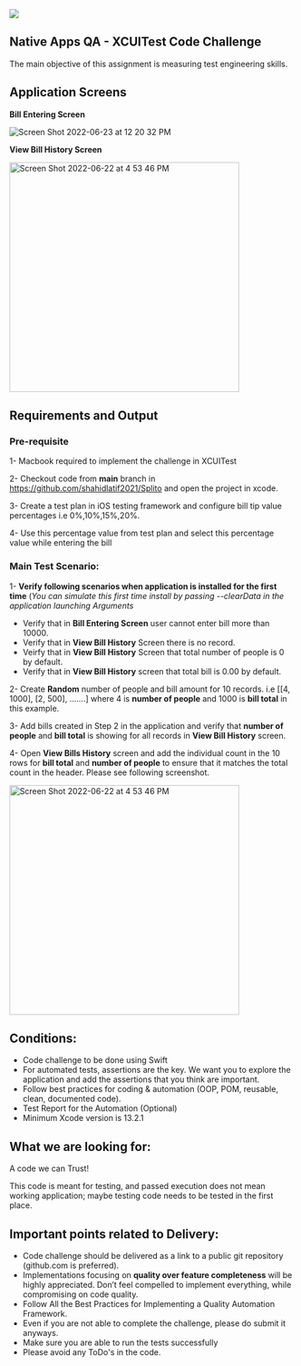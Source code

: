 ![](https://argaamplus.s3.amazonaws.com/159afd60-8669-4140-aa9e-fe46791f515d.png)

## Native Apps QA - XCUITest Code Challenge
The main objective of this assignment is measuring test engineering skills.

## Application Screens

**Bill Entering Screen**

![Screen Shot 2022-06-23 at 12 20 32 PM](https://user-images.githubusercontent.com/94293020/175251886-a06a55ff-a00a-4c80-b993-71fa3e736ed3.png)

**View Bill History Screen**

<img width="405" alt="Screen Shot 2022-06-22 at 4 53 46 PM" src="https://user-images.githubusercontent.com/94293020/175251965-929d5109-ad98-4e49-ae7c-5d7d4314ee25.png">

## Requirements and Output

### Pre-requisite

1- Macbook required to implement the challenge in XCUITest

2- Checkout code from **main** branch in https://github.com/shahidlatif2021/Splito and open the project in xcode.

3- Create a test plan in iOS testing framework and configure bill tip value percentages i.e 0%,10%,15%,20%.

4- Use this percentage value from test plan and select this percentage value while entering the bill

### Main Test Scenario:

1- **Verify following scenarios when application is installed for the first time** (*You can simulate this first time install by passing --clearData in the application launching Arguments*

- Verify that in **Bill Entering Screen** user cannot enter bill more than 10000.
- Verify that in **View Bill History** Screen there is no record.
- Veirfy that in **View Bill History** Screen that total number of people is 0 by default.
- Verify that in **View Bill History** screen that total bill is 0.00 by default.

2- Create **Random** number of people and bill amount for 10 records. i.e [[4, 1000], [2, 500], .......] where 4 is **number of people** and 1000 is **bill total** in this example.

3- Add bills created in Step 2 in the application and verify that **number of people** and **bill total** is showing for all records in **View Bill History** screen.

4- Open **View Bills History** screen and add the individual count in the 10 rows for **bill total** and **number of people** to ensure that it matches the total count in the header. Please see following screenshot.

<img width="405" alt="Screen Shot 2022-06-22 at 4 53 46 PM" src="https://user-images.githubusercontent.com/94293020/175033925-b0bd7b8c-b165-4a83-97b6-a146b9ac5a00.png">


## Conditions:
- Code challenge to be done using Swift
- For automated tests, assertions are the key. We want you to explore the application and add the assertions that you think are important.
- Follow best practices for coding & automation (OOP, POM, reusable, clean, documented code).
- Test Report for the Automation (Optional)
- Minimum Xcode version is 13.2.1


## What we are looking for:
A code we can Trust!

This code is meant for testing, and passed execution does not mean working application; maybe testing code needs to be tested in the first place.

## Important points related to Delivery:
- Code challenge should be delivered as a link to a public git repository (github.com is preferred). 
- Implementations focusing on **quality over feature completeness** will be highly appreciated.  Don’t feel compelled to implement everything, while compromising on code quality.
- Follow All the Best Practices for Implementing a Quality Automation Framework.
- Even if you are not able to complete the challenge, please do submit it anyways.
- Make sure you are able to run the tests successfully
- Please avoid any ToDo's in the code.


